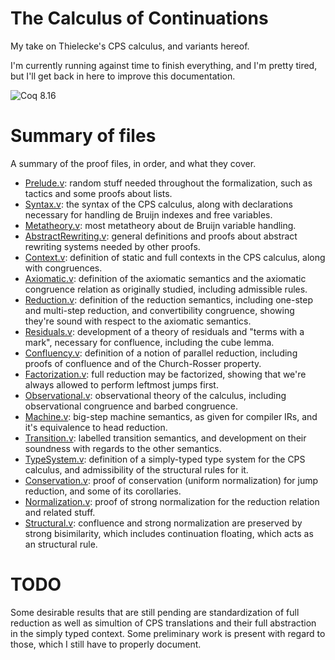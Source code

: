 # The Calculus of Continuations

My take on Thielecke's CPS calculus, and variants hereof.

I'm currently running against time to finish everything, and I'm pretty tired,
but I'll get back in here to improve this documentation.

![Coq 8.16](https://github.com/takanuva/cps/actions/workflows/coq-8.16.yml/badge.svg)

# Summary of files

A summary of the proof files, in order, and what they cover.

- [Prelude.v](theories/Prelude.v): random stuff needed throughout the
  formalization, such as tactics and some proofs about lists.
- [Syntax.v](theories/Syntax.v): the syntax of the CPS calculus, along with
  declarations necessary for handling de Bruijn indexes and free variables.
- [Metatheory.v](theories/Metatheory.v): most metatheory about de Bruijn
  variable handling.
- [AbstractRewriting.v](theories/AbstractRewriting.v): general definitions and
  proofs about abstract rewriting systems needed by other proofs.
- [Context.v](theories/Context.v): definition of static and full contexts in the
  CPS calculus, along with congruences.
- [Axiomatic.v](theories/Axiomatic.v): definition of the axiomatic semantics and
  the axiomatic congruence relation as originally studied, including admissible
  rules.
- [Reduction.v](theories/Reduction.v): definition of the reduction semantics,
  including one-step and multi-step reduction, and convertibility congruence,
  showing they're sound with respect to the axiomatic semantics.
- [Residuals.v](theories/Residuals.v): development of a theory of residuals and
  "terms with a mark", necessary for confluence, including the cube lemma.
- [Confluency.v](theories/Confluency.v): definition of a notion of parallel
  reduction, including proofs of confluence and of the Church-Rosser property.
- [Factorization.v](theories/Factorization.v): full reduction may be factorized,
  showing that we're always allowed to perform leftmost jumps first.
- [Observational.v](theories/Observational.v): observational theory of the
  calculus, including observational congruence and barbed congruence.
- [Machine.v](theories/Machine.v): big-step machine semantics, as given for
  compiler IRs, and it's equivalence to head reduction.
- [Transition.v](theories/Transition.v): labelled transition semantics, and
  development on their soundness with regards to the other semantics.
- [TypeSystem.v](theories/TypeSystem.v): definition of a simply-typed type
  system for the CPS calculus, and admissibility of the structural rules for it.
- [Conservation.v](theories/Conservation.v): proof of conservation (uniform
  normalization) for jump reduction, and some of its corollaries.
- [Normalization.v](theories/Normalization.v): proof of strong normalization for
  the reduction relation and related stuff.
- [Structural.v](theories/Structural.v): confluence and strong normalization are
  preserved by strong bisimilarity, which includes continuation floating, which
  acts as an structural rule.

# TODO

Some desirable results that are still pending are standardization of full
reduction as well as simultion of CPS translations and their full abstraction in
the simply typed context. Some preliminary work is present with regard to those,
which I still have to properly document.
